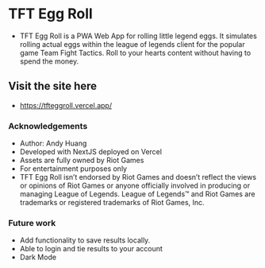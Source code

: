 # TFT Egg Roll
- TFT Egg Roll is a PWA Web App for rolling little legend eggs. It simulates rolling actual eggs within the league of legends client for the popular game Team Fight Tactics. Roll to your hearts content without having to spend the money. 

## Visit the site here
- https://tfteggroll.vercel.app/

### Acknowledgements
- Author: Andy Huang
- Developed with NextJS deployed on Vercel
- Assets are fully owned by Riot Games
- For entertainment purposes only
- TFT Egg Roll isn’t endorsed by Riot Games and doesn’t reflect the views or opinions of Riot Games or anyone officially involved in producing or managing League of Legends. League of Legends™ and Riot Games are trademarks or registered trademarks of Riot Games, Inc.

### Future work
- Add functionality to save results locally.
- Able to login and tie results to your account
- Dark Mode